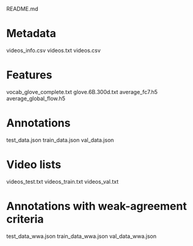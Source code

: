 README.md

# Metadata
videos_info.csv
videos.txt
videos.csv

# Features
vocab_glove_complete.txt
glove.6B.300d.txt
average_fc7.h5
average_global_flow.h5

# Annotations
test_data.json
train_data.json
val_data.json

# Video lists
videos_test.txt
videos_train.txt
videos_val.txt

# Annotations with weak-agreement criteria
test_data_wwa.json
train_data_wwa.json
val_data_wwa.json
